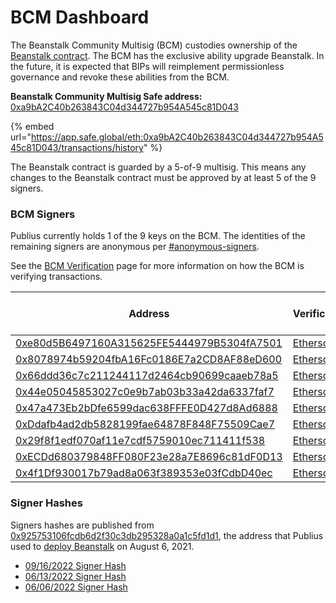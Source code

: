 # BCM Dashboard

The Beanstalk Community Multisig (BCM) custodies ownership of the [Beanstalk contract](../../protocol/contracts.md). The BCM has the exclusive ability upgrade Beanstalk. In the future, it is expected that BIPs will reimplement permissionless governance and revoke these abilities from the BCM.

**Beanstalk Community Multisig Safe address:** [0xa9bA2C40b263843C04d344727b954A545c81D043](https://etherscan.io/address/0xa9bA2C40b263843C04d344727b954A545c81D043)

{% embed url="https://app.safe.global/eth:0xa9bA2C40b263843C04d344727b954A545c81D043/transactions/history" %}

The Beanstalk contract is guarded by a 5-of-9 multisig. This means any changes to the Beanstalk contract must be approved by at least 5 of the 9 signers.

### BCM Signers

Publius currently holds 1 of the 9 keys on the BCM. The identities of the remaining signers are anonymous per [#anonymous-signers](bcm-process.md#anonymous-signers "mention").

See the [BCM Verification](https://community.bean.money/bcm-verification) page for more information on how the BCM is verifying transactions.

| Address                                                                                                               | Verifications                                                                                     | Date of Last Verification |
| --------------------------------------------------------------------------------------------------------------------- | ------------------------------------------------------------------------------------------------- | ------------------------- |
| [0xe80d5B6497160A315625FE5444979B5304fA7501](https://etherscan.io/address/0xe80d5B6497160A315625FE5444979B5304fA7501) | [Etherscan](https://etherscan.io/verifiedSignatures?q=0xe80d5b6497160a315625fe5444979b5304fa7501) | 05/03/23                  |
| [0x8078974b59204fbA16Fc0186E7a2CD8AF88eD600](https://etherscan.io/address/0x8078974b59204fbA16Fc0186E7a2CD8AF88eD600) | [Etherscan](https://etherscan.io/verifiedSignatures?q=0x8078974b59204fba16fc0186e7a2cd8af88ed600) | 05/03/23                  |
| [0x66ddd36c7c211244117d2464cb90699caaeb78a5](https://etherscan.io/address/0x66ddd36c7c211244117d2464cb90699caaeb78a5) | [Etherscan](https://etherscan.io/verifiedSignatures?q=0x66ddd36c7c211244117d2464cb90699caaeb78a5) | 05/03/23                  |
| [0x44e05045853027c0e9b7ab03b33a42da6337faf7](https://etherscan.io/address/0x44e05045853027c0e9b7ab03b33a42da6337faf7) | [Etherscan](https://etherscan.io/verifiedSignatures?q=0x44e05045853027c0e9b7ab03b33a42da6337faf7) | 04/30/23                  |
| [0x47a473Eb2bDfe6599dac638FFFE0D427d8Ad6888](https://etherscan.io/address/0x47a473Eb2bDfe6599dac638FFFE0D427d8Ad6888) | [Etherscan](https://etherscan.io/verifiedSignatures?q=0x47a473eb2bdfe6599dac638fffe0d427d8ad6888) | 04/30/23                  |
| [0xDdafb4ad2db5828199fae64878F848F75509Cae7](https://etherscan.io/address/0xDdafb4ad2db5828199fae64878F848F75509Cae7) | [Etherscan](https://etherscan.io/verifiedSignatures?q=0xDdafb4ad2db5828199fae64878F848F75509Cae7) | 05/03/23                  |
| [0x29f8f1edf070af11e7cdf5759010ec711411f538](https://etherscan.io/address/0x29f8f1edf070af11e7cdf5759010ec711411f538) | [Etherscan](https://etherscan.io/verifiedSignatures?q=0x29f8f1edf070af11e7cdf5759010ec711411f538) | 05/03/23                  |
| [0xECDd680379848FF080F23e28a7E8696c81dF0D13](https://etherscan.io/address/0xECDd680379848FF080F23e28a7E8696c81dF0D13) | [Etherscan](https://etherscan.io/verifiedSignatures?q=0xecdd680379848ff080f23e28a7e8696c81df0d13) | 05/03/23                  |
| [0x4f1Df930017b79ad8a063f389353e03fCdbD40ec](https://etherscan.io/address/0x4f1Df930017b79ad8a063f389353e03fCdbD40ec) | [Etherscan](https://etherscan.io/verifiedSignatures?q=0x4f1df930017b79ad8a063f389353e03fcdbd40ec) | 04/30/23                  |

### Signer Hashes

Signers hashes are published from [0x925753106fcdb6d2f30c3db295328a0a1c5fd1d1](https://etherscan.io/address/0x925753106fcdb6d2f30c3db295328a0a1c5fd1d1), the address that Publius used to [deploy Beanstalk](https://etherscan.io/tx/0x40b23cea3aa6e1a7dd89bbcd24c67f6fa1f6d663d7609f14046cd6cf50b6ce86) on August 6, 2021.

* [09/16/2022 Signer Hash](https://etherscan.io/verifySig/10511)
* [06/13/2022 Signer Hash](https://etherscan.io/verifySig/7236)
* [06/06/2022 Signer Hash](https://etherscan.io/verifySig/7236)
